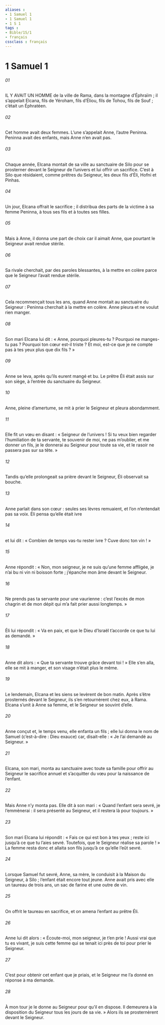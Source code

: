 ```yaml
---
aliases : 
- 1 Samuel 1
- 1 Samuel 1
- 1 S 1
tags : 
- Bible/1S/1
- français
cssclass : français
---
```


# 1 Samuel 1

###### 01
IL Y AVAIT UN HOMME de la ville de Rama, dans la montagne d’Éphraïm ; il s’appelait Elcana, fils de Yéroham, fils d’Éliou, fils de Tohou, fils de Souf ; c’était un Éphratéen.
###### 02
Cet homme avait deux femmes. L’une s’appelait Anne, l’autre Peninna. Peninna avait des enfants, mais Anne n’en avait pas.
###### 03
Chaque année, Elcana montait de sa ville au sanctuaire de Silo pour se prosterner devant le Seigneur de l’univers et lui offrir un sacrifice. C’est à Silo que résidaient, comme prêtres du Seigneur, les deux fils d’Éli, Hofni et Pinhas.
###### 04
Un jour, Elcana offrait le sacrifice ; il distribua des parts de la victime à sa femme Peninna, à tous ses fils et à toutes ses filles.
###### 05
Mais à Anne, il donna une part de choix car il aimait Anne, que pourtant le Seigneur avait rendue stérile.
###### 06
Sa rivale cherchait, par des paroles blessantes, à la mettre en colère parce que le Seigneur l’avait rendue stérile.
###### 07
Cela recommençait tous les ans, quand Anne montait au sanctuaire du Seigneur : Peninna cherchait à la mettre en colère. Anne pleura et ne voulut rien manger.
###### 08
Son mari Elcana lui dit : « Anne, pourquoi pleures-tu ? Pourquoi ne manges-tu pas ? Pourquoi ton cœur est-il triste ? Et moi, est-ce que je ne compte pas à tes yeux plus que dix fils ? »
###### 09
Anne se leva, après qu’ils eurent mangé et bu. Le prêtre Éli était assis sur son siège, à l’entrée du sanctuaire du Seigneur.
###### 10
Anne, pleine d’amertume, se mit à prier le Seigneur et pleura abondamment.
###### 11
Elle fit un vœu en disant : « Seigneur de l’univers ! Si tu veux bien regarder l’humiliation de ta servante, te souvenir de moi, ne pas m’oublier, et me donner un fils, je le donnerai au Seigneur pour toute sa vie, et le rasoir ne passera pas sur sa tête. »
###### 12
Tandis qu’elle prolongeait sa prière devant le Seigneur, Éli observait sa bouche.
###### 13
Anne parlait dans son cœur : seules ses lèvres remuaient, et l’on n’entendait pas sa voix. Éli pensa qu’elle était ivre
###### 14
et lui dit : « Combien de temps vas-tu rester ivre ? Cuve donc ton vin ! »
###### 15
Anne répondit : « Non, mon seigneur, je ne suis qu’une femme affligée, je n’ai bu ni vin ni boisson forte ; j’épanche mon âme devant le Seigneur.
###### 16
Ne prends pas ta servante pour une vaurienne : c’est l’excès de mon chagrin et de mon dépit qui m’a fait prier aussi longtemps. »
###### 17
Éli lui répondit : « Va en paix, et que le Dieu d’Israël t’accorde ce que tu lui as demandé. »
###### 18
Anne dit alors : « Que ta servante trouve grâce devant toi ! » Elle s’en alla, elle se mit à manger, et son visage n’était plus le même.
###### 19
Le lendemain, Elcana et les siens se levèrent de bon matin. Après s’être prosternés devant le Seigneur, ils s’en retournèrent chez eux, à Rama. Elcana s’unit à Anne sa femme, et le Seigneur se souvint d’elle.
###### 20
Anne conçut et, le temps venu, elle enfanta un fils ; elle lui donna le nom de Samuel (c’est-à-dire : Dieu exauce) car, disait-elle : « Je l’ai demandé au Seigneur. »
###### 21
Elcana, son mari, monta au sanctuaire avec toute sa famille pour offrir au Seigneur le sacrifice annuel et s’acquitter du vœu pour la naissance de l’enfant.
###### 22
Mais Anne n’y monta pas. Elle dit à son mari : « Quand l’enfant sera sevré, je l’emmènerai : il sera présenté au Seigneur, et il restera là pour toujours. »
###### 23
Son mari Elcana lui répondit : « Fais ce qui est bon à tes yeux ; reste ici jusqu’à ce que tu l’aies sevré. Toutefois, que le Seigneur réalise sa parole ! » La femme resta donc et allaita son fils jusqu’à ce qu’elle l’eût sevré.
###### 24
Lorsque Samuel fut sevré, Anne, sa mère, le conduisit à la Maison du Seigneur, à Silo ; l’enfant était encore tout jeune. Anne avait pris avec elle un taureau de trois ans, un sac de farine et une outre de vin.
###### 25
On offrit le taureau en sacrifice, et on amena l’enfant au prêtre Éli.
###### 26
Anne lui dit alors : « Écoute-moi, mon seigneur, je t’en prie ! Aussi vrai que tu es vivant, je suis cette femme qui se tenait ici près de toi pour prier le Seigneur.
###### 27
C’est pour obtenir cet enfant que je priais, et le Seigneur me l’a donné en réponse à ma demande.
###### 28
À mon tour je le donne au Seigneur pour qu’il en dispose. Il demeurera à la disposition du Seigneur tous les jours de sa vie. » Alors ils se prosternèrent devant le Seigneur.
